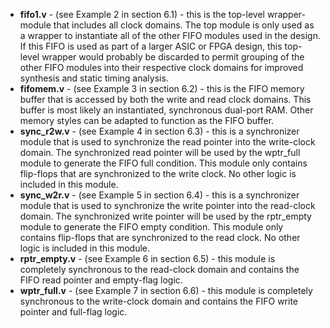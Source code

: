 * **fifo1.v** - (see Example 2 in section 6.1) - this is the top-level wrapper-module that includes all clock domains. The top module is only used as a wrapper to instantiate all of the other FIFO modules used in the design. If this FIFO is used as part of a larger ASIC or FPGA design, this top-level wrapper would probably be discarded to permit grouping of the other FIFO modules into their respective clock domains for improved synthesis and static timing analysis.
* **fifomem.v** - (see Example 3 in section 6.2) - this is the FIFO memory buffer that is accessed by both the write and read clock domains. This buffer is most likely an instantiated, synchronous dual-port RAM. Other memory styles can be adapted to function as the FIFO buffer.
* **sync_r2w.v** - (see Example 4 in section 6.3) - this is a synchronizer module that is used to synchronize the read pointer into the write-clock domain. The synchronized read pointer will be used by the wptr_full module to generate the FIFO full condition. This module only contains flip-flops that are synchronized to the write clock. No other logic is included in this module.
* **sync_w2r.v** - (see Example 5 in section 6.4) - this is a synchronizer module that is used to synchronize the write pointer into the read-clock domain. The synchronized write pointer will be used by the rptr_empty module to generate the FIFO empty condition. This module only contains flip-flops that are synchronized to the read clock. No other logic is included in this module.
* **rptr_empty.v** - (see Example 6 in section 6.5) - this module is completely synchronous to the read-clock domain and contains the FIFO read pointer and empty-flag logic.
* **wptr_full.v** - (see Example 7 in section 6.6) - this module is completely synchronous to the write-clock domain and contains the FIFO write pointer and full-flag logic.